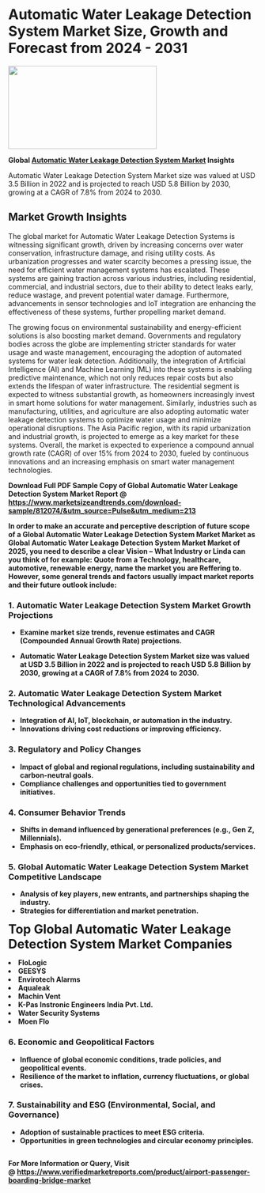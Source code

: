 <H1>Automatic Water Leakage Detection System Market Size, Growth and Forecast from 2024 - 2031</H1><img class="aligncenter size-medium wp-image-584254" src="https://thirdeyenews.in/wp-content/uploads/2024/09/Global-Market-Research-300x168.jpeg" alt="" width="300" height="168" /><p><strong>Global&nbsp;<a href="https://www.marketsizeandtrends.com/download-sample/812074/&amp;utm_source=Pulse&amp;utm_medium=213">Automatic Water Leakage Detection System Market</a> Insights</strong></p><p>Automatic Water Leakage Detection System Market size was valued at USD 3.5 Billion in 2022 and is projected to reach USD 5.8 Billion by 2030, growing at a CAGR of 7.8% from 2024 to 2030.</p><p><h2>Market Growth Insights</h2> <p>The global market for Automatic Water Leakage Detection Systems is witnessing significant growth, driven by increasing concerns over water conservation, infrastructure damage, and rising utility costs. As urbanization progresses and water scarcity becomes a pressing issue, the need for efficient water management systems has escalated. These systems are gaining traction across various industries, including residential, commercial, and industrial sectors, due to their ability to detect leaks early, reduce wastage, and prevent potential water damage. Furthermore, advancements in sensor technologies and IoT integration are enhancing the effectiveness of these systems, further propelling market demand.</p> <p><strong></strong></p> <p>The growing focus on environmental sustainability and energy-efficient solutions is also boosting market demand. Governments and regulatory bodies across the globe are implementing stricter standards for water usage and waste management, encouraging the adoption of automated systems for water leak detection. Additionally, the integration of Artificial Intelligence (AI) and Machine Learning (ML) into these systems is enabling predictive maintenance, which not only reduces repair costs but also extends the lifespan of water infrastructure. The residential segment is expected to witness substantial growth, as homeowners increasingly invest in smart home solutions for water management. Similarly, industries such as manufacturing, utilities, and agriculture are also adopting automatic water leakage detection systems to optimize water usage and minimize operational disruptions. The Asia Pacific region, with its rapid urbanization and industrial growth, is projected to emerge as a key market for these systems. Overall, the market is expected to experience a compound annual growth rate (CAGR) of over 15% from 2024 to 2030, fueled by continuous innovations and an increasing emphasis on smart water management technologies.</p> <p><strong></p><p><span class=""><strong>Download Full PDF Sample Copy of Global Automatic Water Leakage Detection System Market Report</strong> @ <a href="https://www.marketsizeandtrends.com/download-sample/812074/&amp;utm_source=Pulse&amp;utm_medium=213" target="_blank">https://www.marketsizeandtrends.com/download-sample/812074/&amp;utm_source=Pulse&amp;utm_medium=213</a></span></p><p>In order to make an accurate and perceptive description of future scope of a Global&nbsp;Automatic Water Leakage Detection System Market Market as Global&nbsp;Automatic Water Leakage Detection System Market Market of 2025, you need to describe a clear Vision &ndash; What Industry or Linda can you think of for example: Quote from a Technology, healthcare, automotive, renewable energy, name the market you are Reffering to. However, some general trends and factors usually impact market reports and their future outlook include:</p><h3>1.&nbsp;<strong>Automatic Water Leakage Detection System Market Growth Projections</strong></h3><ul><li>Examine market size trends, revenue estimates and CAGR (Compounded Annual Growth Rate) projections.</li><li><p>Automatic Water Leakage Detection System Market size was valued at USD 3.5 Billion in 2022 and is projected to reach USD 5.8 Billion by 2030, growing at a CAGR of 7.8% from 2024 to 2030.</p></li></ul><h3>2.&nbsp;<strong>Automatic Water Leakage Detection System Market Technological Advancements</strong></h3><ul><li>Integration of AI, IoT, blockchain, or automation in the industry.</li><li>Innovations driving cost reductions or improving efficiency.</li></ul><h3>3.&nbsp;<strong>Regulatory and Policy Changes</strong></h3><ul><li>Impact of global and regional regulations, including sustainability and carbon-neutral goals.</li><li>Compliance challenges and opportunities tied to government initiatives.</li></ul><h3>4.&nbsp;<strong>Consumer Behavior Trends</strong></h3><ul><li>Shifts in demand influenced by generational preferences (e.g., Gen Z, Millennials).</li><li>Emphasis on eco-friendly, ethical, or personalized products/services.</li></ul><h3>5.&nbsp;<strong>Global Automatic Water Leakage Detection System Market Competitive Landscape</strong></h3><ul><li>Analysis of key players, new entrants, and partnerships shaping the industry.</li><li>Strategies for differentiation and market penetration.</li></ul><p data-pm-slice="1 1 []"><span style="color: inherit; font-family: inherit; font-size: 25px;">Top Global Automatic Water Leakage Detection System Market Companies</span></p><div class="" data-test-id=""><p><li>FloLogic</li><li> GEESYS</li><li> Envirotech Alarms</li><li> Aqualeak</li><li> Machin Vent</li><li> K-Pas Instronic Engineers India Pvt. Ltd.</li><li> Water Security Systems</li><li> Moen Flo</li></p></div><h3>6.&nbsp;<strong>Economic and Geopolitical Factors</strong></h3><ul><li>Influence of global economic conditions, trade policies, and geopolitical events.</li><li>Resilience of the market to inflation, currency fluctuations, or global crises.</li></ul><h3>7.&nbsp;<strong>Sustainability and ESG (Environmental, Social, and Governance)</strong></h3><ul><li>Adoption of sustainable practices to meet ESG criteria.</li><li>Opportunities in green technologies and circular economy principles.</li></ul><h2><strong style="font-size: 14px;">For More Information or Query, Visit @&nbsp;</strong><a style="background-color: #ffffff; font-size: 14px;" href="https://www.marketsizeandtrends.com/report/automatic-water-leakage-detection-system-market/" target="_blank">https://www.verifiedmarketreports.com/product/airport-passenger-boarding-bridge-market</a></h2>
